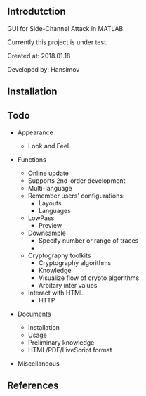 ## Introdutction

GUI for Side-Channel Attack in MATLAB.

Currently this project is under test.

Created at: 2018.01.18

Developed by: Hansimov

## Installation

## Todo

* Appearance
	* Look and Feel

* Functions
	* Online update
	* Supports 2nd-order development
	* Multi-language
	* Remember users' configurations:
		* Layouts
		* Languages
	* LowPass
		* Preview
	* Downsample
		* Specify number or range of traces
		* 
	* Cryptography toolkits
		* Cryptography algorithms
		* Knowledge
		* Visualize flow of crypto algorithms
		* Arbitary inter values
	* Interact with HTML
		* HTTP

* Documents
	* Installation
	* Usage
	* Preliminary knowledge
	* HTML/PDF/LiveScript format

* Miscellaneous

## References